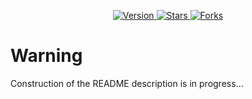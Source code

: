 <p align="center">
  <a href="https://github.com/mupezzuol/project-example-springboot-oauth2-rbac/releases">
    <img src="https://img.shields.io/github/v/release/mupezzuol/project-example-springboot-oauth2-rbac" alt="Version">
  </a>
  <a href="https://github.com/mupezzuol/project-example-springboot-oauth2-rbac/stargazers">
    <img src="https://img.shields.io/github/stars/mupezzuol/project-example-springboot-oauth2-rbac" alt="Stars">
  </a>
  <a href="https://github.com/mupezzuol/project-example-springboot-oauth2-rbac/network">
    <img src="https://img.shields.io/github/forks/mupezzuol/project-example-springboot-oauth2-rbac" alt="Forks">
  </a>
</p>

# Warning

Construction of the README description is in progress...
